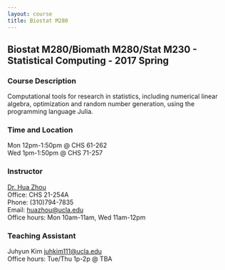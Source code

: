 ```yaml
---
layout: course
title: Biostat M280
---
```


## Biostat M280/Biomath M280/Stat M230 - Statistical Computing - 2017 Spring

### Course Description

Computational tools for research in statistics, including numerical linear algebra, optimization and random number generation, using the programming language Julia.  

### Time and Location

Mon 12pm-1:50pm @ CHS 61-262    
Wed 1pm-1:50pm @ CHS 71-257  

### Instructor

[Dr. Hua Zhou](http://hua-zhou.github.io/)  
Office: CHS 21-254A  
Phone: (310)794-7835  
Email: <huazhou@ucla.edu>  
Office hours: Mon 10am-11am, Wed 11am-12pm

### Teaching Assistant

Juhyun Kim <juhkim111@ucla.edu>  
Office hours: Tue/Thu 1p-2p @ TBA  
